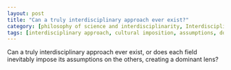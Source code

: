 ```yaml
---
layout: post
title: "Can a truly interdisciplinary approach ever exist?"
category: [philosophy of science and interdisciplinarity, Interdisciplinary approach]
tags: [interdisciplinary approach, cultural imposition, assumptions, dominant lens]
---
```


Can a truly interdisciplinary approach ever exist, or does each field inevitably impose its assumptions on the others, creating a dominant lens?
